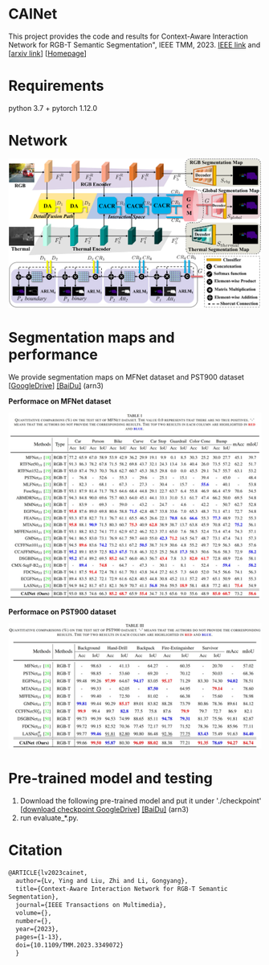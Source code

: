 # CAINet 
  This project provides the code and results for Context-Aware Interaction Network for RGB-T Semantic Segmentation", IEEE TMM, 2023. [IEEE link]([https://iee](https://ieeexplore.ieee.org/document/10379106)) and [[arxiv link](https://arxiv.org/abs/2401.01624)] [[Homepage](https://github.com/YingLv1106/CAINet)]

# Requirements
  python 3.7 + pytorch 1.12.0

# Network

   <div align=center>
   <img src="https://github.com/YingLv1106/CAINet/blob/main/image/cainet.png">
   </div> 

# Segmentation maps and performance

   We provide segmentation maps on MFNet dataset and PST900 dataset [[GoogleDrive](https://drive.google.com/drive/folders/1fKE9JpyhLWPIzHaqSJ4zl7t0WafdqYkI?usp=drive_link)] [[BaiDu]](https://pan.baidu.com/s/1Z0zEw527UTtCccKtyTznww?pwd=arn3) (arn3)

   **Performace on MFNet dataset**

   <div align=center>
   <img src="https://github.com/YingLv1106/CAINet/blob/main/image/result_mfnet.jpg">
   </div>

   **Performace on PST900 dataset**

   <div align=center>
   <img src="https://github.com/YingLv1106/CAINet/blob/main/image/result_pst.jpg">
   </div>


# Pre-trained model and testing
1. Download the following pre-trained model and put it under './checkpoint' [[download checkpoint GoogleDrive](https://drive.google.com/drive/folders/1dX7frPekYnw1nR9rwnbwZkcdC6Zj2gLT?usp=drive_link)]  [[BaiDu]](https://pan.baidu.com/s/1Z0zEw527UTtCccKtyTznww?pwd=arn3) (arn3)
2. run evaluate_*.py.


# Citation
    @ARTICLE{lv2023cainet,
      author={Lv, Ying and Liu, Zhi and Li, Gongyang},
      title={Context-Aware Interaction Network for RGB-T Semantic Segmentation}, 
      journal={IEEE Transactions on Multimedia}, 
      volume={},
      number={}, 
      year={2023},
      pages={1-13},
      doi={10.1109/TMM.2023.3349072}
      }
    
